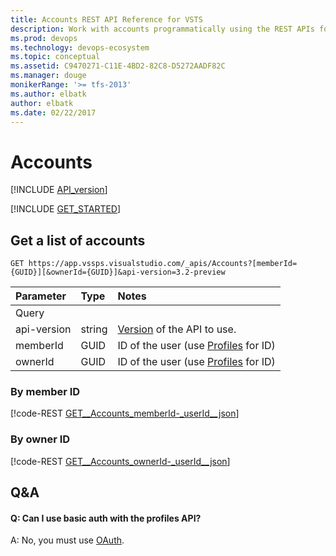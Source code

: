 ```yaml
---
title: Accounts REST API Reference for VSTS
description: Work with accounts programmatically using the REST APIs for VSTS.
ms.prod: devops
ms.technology: devops-ecosystem
ms.topic: conceptual
ms.assetid: C9470271-C11E-4BD2-82C8-D5272AADF82C
ms.manager: douge
monikerRange: '>= tfs-2013'
ms.author: elbatk
author: elbatk
ms.date: 02/22/2017
---
```


# Accounts
[!INCLUDE [API_version](../_data/version3-preview2.md)]

[!INCLUDE [GET_STARTED](../_data/get-started.md)]

## Get a list of accounts

```no-highlight
GET https://app.vssps.visualstudio.com/_apis/Accounts?[memberId={GUID}][&ownerId={GUID}]&api-version=3.2-preview
```

| Parameter | Type   | Notes 
|:----------|:-------|:--------------------------
| Query
| api-version | string | [Version](../../concepts/rest-api-versioning.md) of the API to use.
| memberId    | GUID | ID of the user (use [Profiles](https://visualstudio.microsoft.com/en-us/docs/integrate/api/shared/profiles) for ID)
| ownerId     | GUID | ID of the user (use [Profiles](https://visualstudio.microsoft.com/en-us/docs/integrate/api/shared/profiles) for ID)

### By member ID

[!code-REST [GET__Accounts_memberId-_userId__json](./_data/accounts/GET__Accounts_memberId-_userId_.json)]

### By owner ID

[!code-REST [GET__Accounts_ownerId-_userId__json](./_data/accounts/GET__Accounts_ownerId-_userId_.json)]

## Q&A

<!-- BEGINSECTION class="md-qanda" -->

#### Q: Can I use basic auth with the profiles API?

A: No, you must use [OAuth](../../get-started/authentication/oauth.md).

<!-- ENDSECTION --> 

